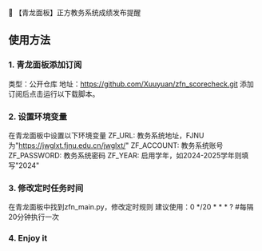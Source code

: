 🏫 【青龙面板】正方教务系统成绩发布提醒

## 使用方法
### 1. 青龙面板添加订阅
类型：公开仓库
地址：https://github.com/Xuuyuan/zfn_scorecheck.git
添加订阅后点击运行以下载脚本。

### 2. 设置环境变量
在青龙面板中设置以下环境变量
ZF_URL: 教务系统地址，FJNU为"https://jwglxt.fjnu.edu.cn/jwglxt/"
ZF_ACCOUNT: 教务系统账号
ZF_PASSWORD: 教务系统密码
ZF_YEAR: 启用学年，如2024-2025学年则填写"2024"

### 3. 修改定时任务时间
在青龙面板中找到zfn_main.py，修改定时规则
建议使用：0 */20 * * * ? #每隔20分钟执行一次

### 4. Enjoy it